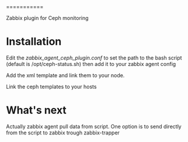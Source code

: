 
===========

Zabbix plugin for Ceph monitoring

Installation
===========
Edit the *zabbix_agent_ceph_plugin.conf* to set the path to the bash script (default is /opt/ceph-status.sh) then add it to your zabbix agent config

Add the xml template and link them to your node.

Link the ceph templates to your hosts

What's next
==============

Actually zabbix agent pull data from script.
One option is to send directly from the script to zabbix trough zabbix-trapper
